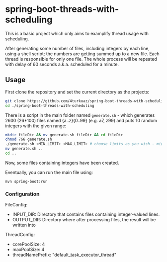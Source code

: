 # spring-boot-threads-with-scheduling

This is a basic project which only aims to examplify thread usage with scheduling.

After generating some number of files, including integers by each line, using a shell script; the
numbers are getting summed up to a new file. Each thread is responsible for only one file.
The whole process will be repeated with delay of 60 seconds a.k.a. scheduled for a minute.

## Usage
First clone the repository and set the current directory as the projects: 
```bash
git clone https://github.com/4turkuaz/spring-boot-threads-with-scheduling
cd ./spring-boot-threads-with-scheduling
```

There is a script in the main folder named `generate.sh` - which generates 2600 (26*100)
files named {a..z}{0..99} (e.g. a7, z99) and puts 10 random integers with the given range:
```bash
mkdir fileDir && mv generate.sh fileDir && cd fileDir
chmod 766 generate.sh 
./generate.sh <MIN_LIMIT> <MAX_LIMIT> # choose limits as you wish - might require prefix "sudo"
mv generate.sh ..
cd ..
```

Now, some files containing integers have been created.  

Eventually, you can run the main file using:
```
mvn spring-boot:run
``` 

### Configuration

FileConfig:
 - INPUT_DIR: Directory that contains files containing integer-valued lines.
 - OUTPUT_DIR: Directory where after processing files, the result will be written into

 ThreadConfig:
  - corePoolSize: 4
  - maxPoolSize: 4
  - threadNamePrefix: "default_task_executor_thread"
